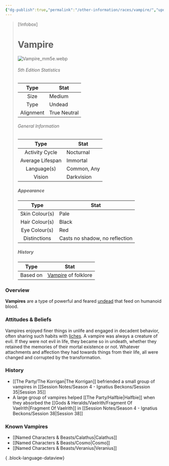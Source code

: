 ```yaml
---
{"dg-publish":true,"permalink":"/other-information/races/vampire/","updated":"2025-05-30T11:57:45.761+01:00"}
---
```



 >[!infobox]
> 
> #  Vampire
> ![Vampire_mm5e.webp](/img/user/Admin/Attachments/Vampire_mm5e.webp)
> ###### 5th Edition Statistics
> 
>  Type | Stat |
> :----: | --- |
>  Size | Medium |
>  Type | Undead |
>  Alignment | True Neutral |
>  
> ###### General Information
> Type | Stat |
>  :----: | --- |
>  Activity Cycle | Nocturnal |
>  Average Lifespan | Immortal |
>  Language(s) | Common, Any |
>  Vision | Darkvision |
>
>##### Appearance
> Type | Stat |
>  :----: | --- |
>  Skin Colour(s) | Pale |
>  Hair Colour(s) | Black |
>  Eye Colour(s) | Red |
>  Distinctions | Casts no shadow, no reflection |
>
>##### History
>Type | Stat |
>  :----: | --- |
>  Based on | [Vampire](https://en.wikipedia.org/wiki/Vampire "wikipedia:Vampire") of folklore |

### Overview
**Vampires** are a type of powerful and feared [undead](https://forgottenrealms.fandom.com/wiki/Undead "Undead") that feed on humanoid blood.

### Attitudes & Beliefs
Vampires enjoyed finer things in unlife and engaged in decadent behavior, often sharing such habits with [liches](https://forgottenrealms.fandom.com/wiki/Lich "Lich"). A vampire was always a creature of evil. If they were not evil in life, they became so in undeath, whether they retained the memories of their mortal existence or not. Whatever attachments and affection they had towards things from their life, all were changed and corrupted by the transformation.

### History
- [[The Party/The Korrigan\|The Korrigan]] befriended a small group of vampires in [[Session Notes/Season 4 - Ignatius Beckons/Session 35\|Session 35]]
- A large group of vampires helped [[The Party/Halfbie\|Halfbie]] when they absorbed the [[Gods & Heralds/Vaelrith/Fragment Of Vaelrith\|Fragment Of Vaelrith]] in [[Session Notes/Season 4 - Ignatius Beckons/Session 38\|Session 38]]

### Known Vampires
- [[Named Characters & Beasts/Calathus\|Calathus]]
- [[Named Characters & Beasts/Cosmo\|Cosmo]]
- [[Named Characters & Beasts/Veranius\|Veranius]]

{ .block-language-dataview}
